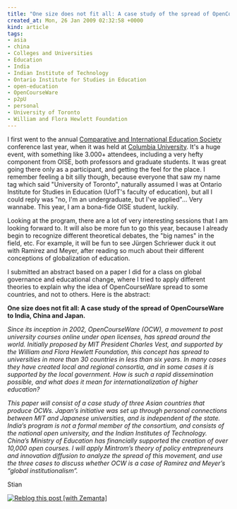 ```yaml
---
title: "One size does not fit all: A case study of the spread of OpenCourseWare to India, China and Japan."
created_at: Mon, 26 Jan 2009 02:32:58 +0000
kind: article
tags:
- asia
- china
- Colleges and Universities
- Education
- India
- Indian Institute of Technology
- Ontario Institute for Studies in Education
- open-education
- OpenCourseWare
- p2pU
- personal
- University of Toronto
- William and Flora Hewlett Foundation
---
```


I first went to the annual [Comparative and International Education
Society](http://cies.us) conference last year, when it was held at
[Columbia University](http://www.tc.columbia.edu). It's a huge event,
with something like 3.000+ attendees, including a very hefty component
from OISE, both professors and graduate students. It was great going
there only as a participant, and getting the feel for the place. I
remember feeling a bit silly though, because everyone that saw my name
tag which said "University of Toronto", naturally assumed I was at
Ontario Institute for Studies in Education (UofT's faculty of
education), but all I could reply was "no, I'm an undergraduate, but
I've applied"... Very wannabe. This year, I am a bona-fide OISE student,
luckily.

Looking at the program, there are a lot of very interesting sessions
that I am looking forward to. It will also be more fun to go this year,
because I already begin to recognize different theoretical debates, the
"big names" in the field, etc. For example, it will be fun to see Jürgen
Schriewer duck it out with Ramirez and Meyer, after reading so much
about their different conceptions of globalization of education.

I submitted an abstract based on a paper I did for a class on global
governance and educational change, where I tried to apply different
theories to explain why the idea of OpenCourseWare spread to some
countries, and not to others. Here is the abstract:

**One size does not fit all: A case study of the spread of
OpenCourseWare to India, China and Japan.**

*Since its inception in 2002, OpenCourseWare (OCW), a movement to post
university courses online under open licenses, has spread around the
world. Initially proposed by MIT President Charles Vest, and supported
by the William and Flora Hewlett Foundation, this concept has spread to
universities in more than 30 countries in less than six years. In many
cases they have created local and regional consortia, and in some cases
it is supported by the local government. How is such a rapid
dissemination possible, and what does it mean for internationalization
of higher education?*

*This paper will consist of a case study of three Asian countries that
produce OCWs. Japan’s initiative was set up through personal connections
between MIT and Japanese universities, and is independent of the state.
India’s program is not a formal member of the consortium, and consists
of the national open university, and the Indian Institutes of
Technology. China’s Ministry of Education has financially supported the
creation of over 10,000 open courses. I will apply Mintrom’s theory of
policy entrepreneurs and innovation diffusion to analyze the spread of
this movement, and use the three cases to discuss whether OCW is a case
of Ramirez and Meyer’s “global institutionalism”.*

Stian

[![Reblog this post [with
Zemanta]](http://img.zemanta.com/reblog_e.png?x-id=b9b85ddd-4081-4d73-a423-1c7c4aaa9cfc)](http://reblog.zemanta.com/zemified/b9b85ddd-4081-4d73-a423-1c7c4aaa9cfc/ "Zemified by Zemanta")
